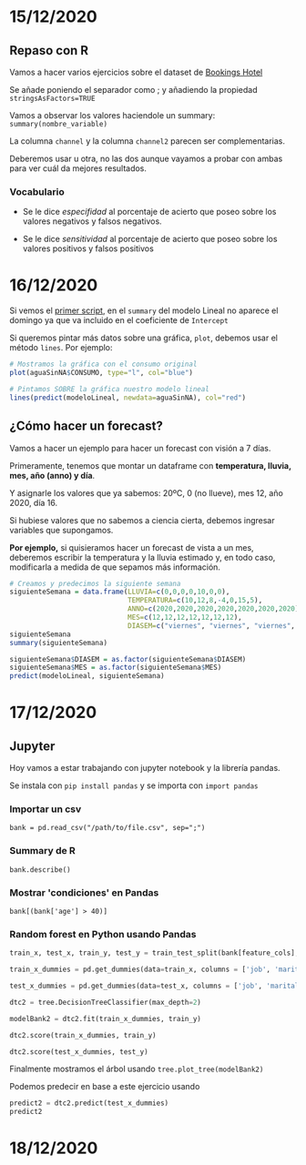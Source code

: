 # 15/12/2020
## Repaso con R

Vamos a hacer varios ejercicios sobre el dataset de [Bookings Hotel](./Bookings_Hotel.csv)

Se añade poniendo el separador como ; y añadiendo la propiedad ```stringsAsFactors=TRUE```

Vamos a observar los valores haciendole un summary: ```summary(nombre_variable)```

La columna ```channel``` y la columna ```channel2``` parecen ser complementarias.

Deberemos usar u otra, no las dos aunque vayamos a probar con ambas para ver cuál da mejores resultados.

### Vocabulario

- Se le dice *especifidad* al porcentaje de acierto que poseo sobre los valores negativos y falsos negativos.

- Se le dice *sensitividad* al porcentaje de acierto que poseo sobre los valores positivos y falsos positivos

# 16/12/2020
Si vemos el [primer script](./primerscript.R), en el `summary` del modelo Lineal no aparece el domingo ya que va incluido en el coeficiente de `Intercept`

Si queremos pintar más datos sobre una gráfica, `plot`, debemos usar el método `lines`. Por ejemplo:

```R
# Mostramos la gráfica con el consumo original
plot(aguaSinNA$CONSUMO, type="l", col="blue")

# Pintamos SOBRE la gráfica nuestro modelo lineal
lines(predict(modeloLineal, newdata=aguaSinNA), col="red")
```

## ¿Cómo hacer un forecast?
Vamos a hacer un ejemplo para hacer un forecast con visión a 7 días.

Primeramente, tenemos que montar un dataframe con **temperatura, lluvia, mes, año (anno) y día**.

Y asignarle los valores que ya sabemos: 20ºC, 0 (no llueve), mes 12, año 2020, día 16.

Si hubiese valores que no sabemos a ciencia cierta, debemos ingresar variables que supongamos.

**Por ejemplo,** si quisieramos hacer un forecast de vista a un mes, deberemos escribir la temperatura y la lluvia estimado y, en todo caso, modificarla a medida de que sepamos más información.

```R
# Creamos y predecimos la siguiente semana
siguienteSemana = data.frame(LLUVIA=c(0,0,0,0,10,0,0),
                             TEMPERATURA=c(10,12,8,-4,0,15,5),
                             ANNO=c(2020,2020,2020,2020,2020,2020,2020),
                             MES=c(12,12,12,12,12,12,12),
                             DIASEM=c("viernes", "viernes", "viernes", "viernes", "viernes", "viernes", "viernes"))
siguienteSemana
summary(siguienteSemana)

siguienteSemana$DIASEM = as.factor(siguienteSemana$DIASEM)
siguienteSemana$MES = as.factor(siguienteSemana$MES)
predict(modeloLineal, siguienteSemana)
```

# 17/12/2020
## Jupyter
Hoy vamos a estar trabajando con jupyter notebook y la librería pandas.

Se instala con `pip install pandas` y se importa con `import pandas`

### Importar un csv
```bank = pd.read_csv("/path/to/file.csv", sep=";")```

### Summary de R
```bank.describe()```

### Mostrar 'condiciones' en Pandas
```bank[(bank['age'] > 40)]```

### Random forest en Python usando Pandas
```py
train_x, test_x, train_y, test_y = train_test_split(bank[feature_cols], bank.y, test_size = 0.25, random_state = 123)

train_x_dummies = pd.get_dummies(data=train_x, columns = ['job', 'marital', 'education', 'default', 'housing', 'loan', 'contact', 'month', 'poutcome'])

test_x_dummies = pd.get_dummies(data=test_x, columns = ['job', 'marital', 'education', 'default', 'housing', 'loan', 'contact', 'month', 'poutcome'])

dtc2 = tree.DecisionTreeClassifier(max_depth=2)

modelBank2 = dtc2.fit(train_x_dummies, train_y)

dtc2.score(train_x_dummies, train_y)

dtc2.score(test_x_dummies, test_y)
```

Finalmente mostramos el árbol usando ```tree.plot_tree(modelBank2)```

Podemos predecir en base a este ejercicio usando 
```py
predict2 = dtc2.predict(test_x_dummies)
predict2
```

# 18/12/2020
